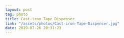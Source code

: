 ```yaml
---
layout: post
tag: photo
title: Cast-iron Tape Dispenser
link: "/assets/photos/Cast-iron-Tape-Dispenser.jpg"
date: 2019-07-26 20:31:23
---
```

